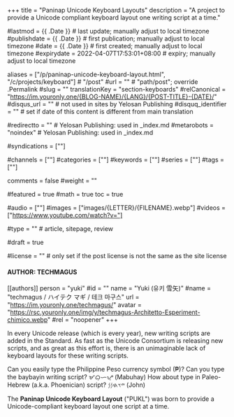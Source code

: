 +++
title = "Paninap Unicode Keyboard Layouts"
description = "A project to provide a Unicode compliant keyboard layout one writing script at a time."

#lastmod = {{ .Date }}                 # last update; manually adjust to local timezone
#publishdate = {{ .Date }}             # first publication; manually adjust to local timezone
#date = {{ .Date }}                    # first created; manually adjust to local timezone
#expirydate = 2022-04-07T17:53:01+08:00              # expiry; manually adjust to local timezone

aliases = ["/p/paninap-unicode-keyboard-layout.html", "/c/projects/keyboard"]                                        # "/post"
#url = ""                                              # "path/post"; override .Permalink
#slug = ""
translationKey = "section-keyboards"
#relCanonical = "https://im.youronly.one/{BLOG-NAME}/{LANG}/{POST-TITLE}-{DATE}/"
#disqus_url = ""                                       # not used in sites by Yelosan Publishing
#disquq_identifier = ""                                # set if date of this content is different from main translation

#redirectto = ""                                       # Yelosan Publishing: used in _index.md
#metarobots = "noindex"                                # Yelosan Publishing: used in _index.md

#syndications = [""]

#channels = [""]
#categories = [""]
#keywords = [""]
#series = [""]
#tags = [""]

comments = false
#weight = ""

#featured = true
#math = true
toc = true

#audio = [""]
#images = ["images/{LETTER}/{FILENAME}.webp"]
#videos = ["https://www.youtube.com/watch?v="]

#type = ""                                             # article, sitepage, review

#draft = true

#license = ""                                          # only set if the post license is not the same as the site license

#### AUTHOR: TECHMAGUS ####
[[authors]]
  person = "yuki"
  #id = ""
  name = "Yuki (유키 雪矢)"
  #name = "techmagus / ハイテク マギ / 테크 마구스"
  url = "https://im.youronly.one/techmagus/"
  avatar = "https://rsc.youronly.one/img/y/techmagus-Architetto-Esperiment-chimico.webp"
  #rel = "noopener"
+++

In every Unicode release (which is every year), new writing scripts are added in the Standard. As fast as the Unicode Consortium is releasing new scripts, and as great as this effort is, there is an unimaginable lack of keyboard layouts for these writing scripts.

Can you easily type the Philippine Peso currency symbol (₱)? Can you type the baybayin writing script? <bdi class="font-baybayinmodernclub" lang="phi-Tglg">ᜋᜊᜓᜑᜌ᜔</bdi> (Mabuhay) How about type in Paleo-Hebrew (a.k.a. Phoenician) script? <bdi dir="rtl" lang="hbo-Hebr">𐤉𐤅𐤇𐤍𐤍</bdi>⁩ (John)

The **Paninap Unicode Keyboard Layout** ("PUKL") was born to provide a Unicode-compliant keyboard layout one script at a time.
